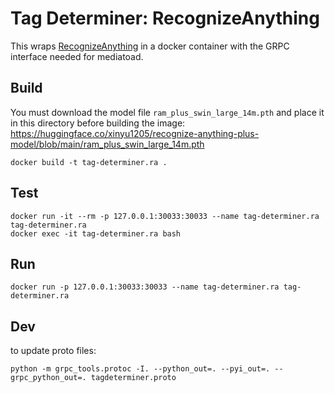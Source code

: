 Tag Determiner: RecognizeAnything
=================================

This wraps [RecognizeAnything](https://github.com/xinyu1205/recognize-anything)
in a docker container with the GRPC interface needed for mediatoad.

Build
-----

You must download the model file `ram_plus_swin_large_14m.pth` and place it in
this directory before building the image:
https://huggingface.co/xinyu1205/recognize-anything-plus-model/blob/main/ram_plus_swin_large_14m.pth

```shell
docker build -t tag-determiner.ra .
```

Test
----

```shell
docker run -it --rm -p 127.0.0.1:30033:30033 --name tag-determiner.ra tag-determiner.ra
docker exec -it tag-determiner.ra bash
```

Run
---

```shell
docker run -p 127.0.0.1:30033:30033 --name tag-determiner.ra tag-determiner.ra
```

Dev
---

to update proto files:

```shell
python -m grpc_tools.protoc -I. --python_out=. --pyi_out=. --grpc_python_out=. tagdeterminer.proto
```

<!-- vim: textwidth=80 noautoindent nocindent
-->
